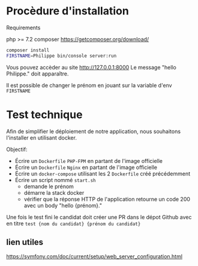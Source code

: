 # Procèdure d'installation

Requirements

php >= 7.2
composer https://getcomposer.org/download/

```bash
composer install
FIRSTNAME=Philippe bin/console server:run
```

Vous pouvez accèder au site http://127.0.0.1:8000
Le message "hello Philippe." doit apparaître.

Il est possible de changer le prénom en jouant sur la variable d'env `FIRSTNAME`

# Test technique

Afin de simplifier le déploiement de notre application, nous souhaitons l'installer en utilisant docker. 

Objectif:
- Écrire un `Dockerfile` `PHP-FPM` en partant de l'image officielle
- Écrire un `Dockerfile` `Nginx` en partant de l'image officielle
- Écrire un `docker-compose` utilisant les 2 `Dockerfile` créé précédemment
- Écrire un script nommé `start.sh`
  - demande le prénom
  - démarre la stack docker
  - vérifier que la réponse HTTP de l'application retourne un code 200 avec un body "hello {prénom}."

Une fois le test fini le candidat doit créer une PR dans le dépot Github avec en titre `test {nom du candidat} {prénom du candidat}`

## lien utiles

https://symfony.com/doc/current/setup/web_server_configuration.html
